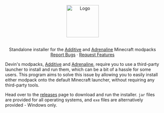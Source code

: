 <!--suppress HtmlDeprecatedAttribute -->
<div align="center">
  <a href="https://github.com/Gaming32/additive-installer">
    <img src="https://raw.githubusercontent.com/intergrav/Branding/main/additive/additive_installer_textlogo_256h.png" alt="Logo" height="105">
  </a>
  <br />
  <br />
  <p>
    Standalone installer for the <a href="https://github.com/intergrav/Additive">Additive</a> and <a href="https://github.com/intergrav/Adrenaline">Adrenaline</a> Minecraft modpacks
    <br />
    <a href="https://github.com/Gaming32/additive-installer/issues">Report Bugs</a>
    ·
    <a href="https://github.com/Gaming32/additive-installer/issues">Request Features</a>
  </p>
</div>

Devin's modpacks, [Additive](https://github.com/intergrav/Additive) and [Adrenaline](https://github.com/intergrav/Adrenaline), require you to use a third-party launcher to install and run them, which can be a bit of a hassle for some users. This program aims to solve this issue by allowing you to easily install either modpack onto the default Minecraft launcher, without requiring any third-party tools. 

Head over to the [releases](https://github.com/Gaming32/additive-installer/releases) page to download and run the installer. `jar` files are provided for all operating systems, and `exe` files are alternatively provided - Windows only.
